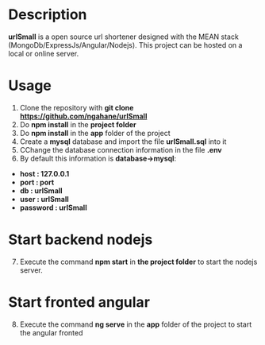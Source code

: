 # Description
**urlSmall** is a open source url shortener designed with the MEAN stack (MongoDb/ExpressJs/Angular/Nodejs). This project can be hosted on a local or online server.

# Usage 
1. Clone the repository with **git clone https://github.com/ngahane/urlSmall**
2. Do **npm install** in the **project folder**
3. Do **npm install** in the **app** folder of the project
4. Create a **mysql** database and import the file **urlSmall.sql** into it
5. CChange the database connection information in the file **.env**
6. By default this information is **database->mysql**:
- **host : 127.0.0.1**
- **port : port**
- **db : urlSmall**
- **user : urlSmall**
- **password : urlSmall**


# Start backend nodejs
7. Execute the command **npm start** in **the project folder** to start the nodejs server.


# Start fronted angular
8. Execute the command **ng serve** in the **app** folder of the project to start the angular fronted
